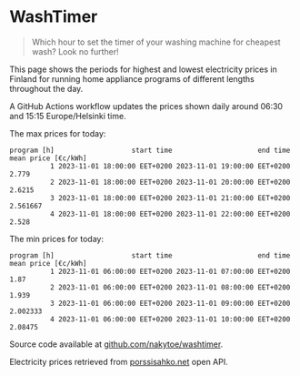 
# WashTimer

> Which hour to set the timer of your washing machine for cheapest wash? Look no further!

This page shows the periods for highest and lowest electricity prices in Finland 
for running home appliance programs of different lengths throughout the day. 

A GitHub Actions workflow updates the prices shown daily around 06:30 and 15:15 Europe/Helsinki time.

The max prices for today:

	program [h]                   start time                     end time mean price [€c/kWh]
	          1 2023-11-01 18:00:00 EET+0200 2023-11-01 19:00:00 EET+0200               2.779
	          2 2023-11-01 18:00:00 EET+0200 2023-11-01 20:00:00 EET+0200              2.6215
	          3 2023-11-01 18:00:00 EET+0200 2023-11-01 21:00:00 EET+0200            2.561667
	          4 2023-11-01 18:00:00 EET+0200 2023-11-01 22:00:00 EET+0200               2.528

The min prices for today:

	program [h]                   start time                     end time mean price [€c/kWh]
	          1 2023-11-01 06:00:00 EET+0200 2023-11-01 07:00:00 EET+0200                1.87
	          2 2023-11-01 06:00:00 EET+0200 2023-11-01 08:00:00 EET+0200               1.939
	          3 2023-11-01 06:00:00 EET+0200 2023-11-01 09:00:00 EET+0200            2.002333
	          4 2023-11-01 06:00:00 EET+0200 2023-11-01 10:00:00 EET+0200             2.08475


Source code available at [github.com/nakytoe/washtimer](https://github.com/nakytoe/washtimer).

Electricity prices retrieved from [porssisahko.net](https://porssisahko.net/api) open API.
